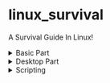 # linux_survival
A Survival Guide In Linux!


<details>
  <summary>Basic Part</summary>

</details>


<details>
  <summary>Desktop Part</summary>

## Install different Desktop Environments
- ⚠️ Note!  sometimes it can error on different OS's, like `gnome` not found, try `gnome-desktop`, or similar
```sh

# install and re install
# in case of issues (Ubuntu Specific but good to know for other D.envs)
sudo apt install ubuntu-desktop      # Installs Ubuntu desktop
sudo apt-get install ubuntu-gnome-desktop     # installs gnome in ubuntu
sudo apt-get install --reinstall ubuntu-gnome-desktop     # reinstalls gnome in ubuntu

# personal choie
sudo apt install lxde
sudo apt install lxde-desktop

# Gnome
sudo apt install gnome
sudo apt install gnome-desktop

# Mate
sudo apt install mate

# KDE/PLASMA
sudo apt install kde
sudo apt install plasma
sudo apt install plasma-kde
sudo apt install kde-plasma

```

## Further Readings
- https://stackexchange.com/search?q=separate+desktop+enviroments


</details>


<details>
  <summary>Scripting</summary>




# A script which uses Zenity for gui boxes
## it lets you choose the desktop environment to install then it outputs the command 

![image](https://github.com/user-attachments/assets/fcdc7d83-0864-43c0-8032-31acae35ce91)

```sh

#F1() {
#    local A="$1"
#    echo "hello: $A..."
#    zenity --info --text="do something with $A"
#}




#!/bin/bash

# Function to output the install command for the selected desktop environment
output_install_command() {
    local desktop_env="$1"
    echo "Command to install $desktop_env: sudo apt install -y $desktop_env"
}

# Create a list of desktop environments
desktop_envs=("GNOME" "KDE" "XFCE" "LXQt" "MATE" "Cinnamon")

# Create a selection dialog
chosen_env=$(zenity --list \
    --title="Choose Desktop Environment" \
    --text="Select a desktop environment to install:" \
    --column="Desktop Environments" "${desktop_envs[@]}" \
    --height=300 --width=400)

# Check if the user made a selection
if [ -z "$chosen_env" ]; then
    zenity --error --text="No selection made. Exiting."
    exit 1
fi

# Map the selection to the corresponding package name
case "$chosen_env" in
    "GNOME")
        pkg="ubuntu-desktop"
        ;;
    "KDE")
        pkg="kubuntu-desktop"
        ;;
    "XFCE")
        pkg="xubuntu-desktop"
        ;;
    "LXQt")
        pkg="lxqt"
        ;;
    "MATE")
        pkg="ubuntu-mate-desktop"
        ;;
    "Cinnamon")
        pkg="cinnamon"
        ;;
    *)
        zenity --error --text="Invalid selection. Exiting."
        exit 1
        ;;
esac

# Output the command
output_install_command "$pkg" | zenity --info --text="$(output_install_command "$pkg")"


```






</details>

